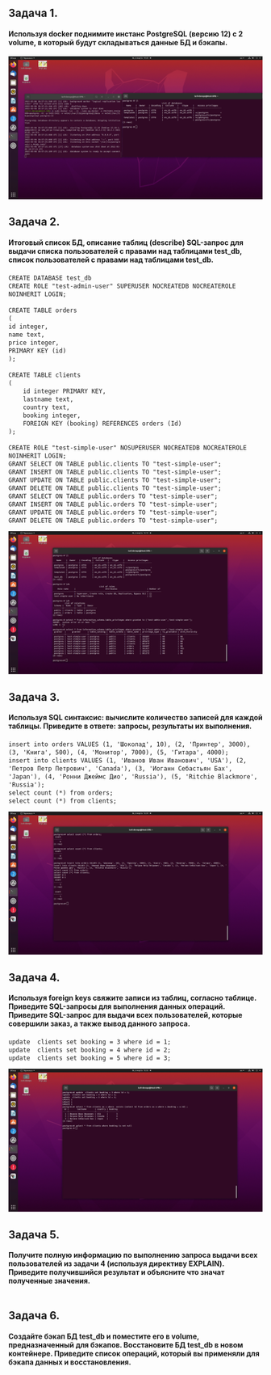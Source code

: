 ## **Задача 1.**
#### Используя docker поднимите инстанс PostgreSQL (версию 12) c 2 volume, в который будут складываться данные БД и бэкапы.
![Screenshot](1.jpg)
## **Задача 2.**
#### Итоговый список БД, описание таблиц (describe) SQL-запрос для выдачи списка пользователей с правами над таблицами test_db, список пользователей с правами над таблицами test_db.
```
CREATE DATABASE test_db
CREATE ROLE "test-admin-user" SUPERUSER NOCREATEDB NOCREATEROLE NOINHERIT LOGIN;

CREATE TABLE orders 
(
id integer, 
name text, 
price integer, 
PRIMARY KEY (id) 
);

CREATE TABLE clients 
(
	id integer PRIMARY KEY,
	lastname text,
	country text,
	booking integer,
	FOREIGN KEY (booking) REFERENCES orders (Id)
);

CREATE ROLE "test-simple-user" NOSUPERUSER NOCREATEDB NOCREATEROLE NOINHERIT LOGIN;
GRANT SELECT ON TABLE public.clients TO "test-simple-user";
GRANT INSERT ON TABLE public.clients TO "test-simple-user";
GRANT UPDATE ON TABLE public.clients TO "test-simple-user";
GRANT DELETE ON TABLE public.clients TO "test-simple-user";
GRANT SELECT ON TABLE public.orders TO "test-simple-user";
GRANT INSERT ON TABLE public.orders TO "test-simple-user";
GRANT UPDATE ON TABLE public.orders TO "test-simple-user";
GRANT DELETE ON TABLE public.orders TO "test-simple-user";
```
![Screenshot](2.jpg)
## **Задача 3.**
#### Используя SQL синтаксис: вычислите количество записей для каждой таблицы. Приведите в ответе: запросы, результаты их выполнения.
```
insert into orders VALUES (1, 'Шоколад', 10), (2, 'Принтер', 3000), (3, 'Книга', 500), (4, 'Монитор', 7000), (5, 'Гитара', 4000);
insert into clients VALUES (1, 'Иванов Иван Иванович', 'USA'), (2, 'Петров Петр Петрович', 'Canada'), (3, 'Иоганн Себастьян Бах', 'Japan'), (4, 'Ронни Джеймс Дио', 'Russia'), (5, 'Ritchie Blackmore', 'Russia');
select count (*) from orders;
select count (*) from clients;
```
![Screenshot](3.jpg)
## **Задача 4.**
#### Используя foreign keys свяжите записи из таблиц, согласно таблице. Приведите SQL-запросы для выполнения данных операций. Приведите SQL-запрос для выдачи всех пользователей, которые совершили заказ, а также вывод данного запроса.
```
update  clients set booking = 3 where id = 1;
update  clients set booking = 4 where id = 2;
update  clients set booking = 5 where id = 3;
```
![Screenshot](4.jpg)
## **Задача 5.**
#### Получите полную информацию по выполнению запроса выдачи всех пользователей из задачи 4 (используя директиву EXPLAIN). Приведите получившийся результат и объясните что значат полученные значения.
```

```
## **Задача 6.**
#### Создайте бэкап БД test_db и поместите его в volume, предназначенный для бэкапов. Восстановите БД test_db в новом контейнере. Приведите список операций, который вы применяли для бэкапа данных и восстановления.
```

```
